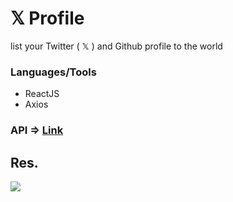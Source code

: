 # 𝕏 Profile
 list your Twitter ( 𝕏 ) and Github profile to the world
### Languages/Tools
- ReactJS
- Axios

### API =>  <a href="https://65364c04c620ba9358ed4590.mockapi.io/api/users">Link </a>

## Res.

<img src="https://github.com/Leen-odeh3/XProfile/assets/123558998/9ae10962-26e9-4f1c-b534-2960f3af2cbb"/>

